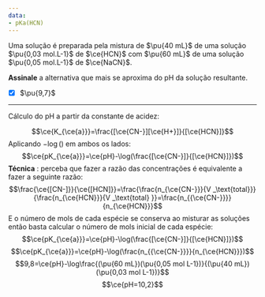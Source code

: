 ```yaml
---
data:
- pKa(HCN)
---
```


Uma solução é preparada pela mistura de $\pu{40 mL}$ de uma solução $\pu{0,03 mol.L-1}$ de $\ce{HCN}$ com $\pu{60 mL}$ de uma solução $\pu{0,05 mol.L-1}$ de $\ce{NaCN}$.

**Assinale** a alternativa que mais se aproxima do pH da solução resultante.

- [x] $\pu{9,7}$


---

Cálculo do pH a partir da constante de acidez:

$$\ce{K_{\ce{a}}}=\frac{[\ce{CN-}][\ce{H+}]}{[\ce{HCN}]}$$
Aplicando $-\log()$  em ambos os lados:
$$\ce{pK_{\ce{a}}}=\ce{pH}-\log(\frac{[\ce{CN-}]}{[\ce{HCN}]})$$
**Técnica** : perceba que fazer a razão das concentrações é equivalente a fazer a seguinte razão:
$$\frac{\ce{[CN-]}}{\ce{[HCN]}}=\frac{\frac{n_{\ce{CN-}}}{V _\text{total}}}{\frac{n_{\ce{HCN}}}{V _\text{total} }}=\frac{n_{{\ce{CN-}}}}{n_{\ce{HCN}}}$$
E o número de mols de cada espécie se conserva ao misturar as soluções então basta calcular o número de mols inicial de cada espécie:
$$\ce{pK_{\ce{a}}}=\ce{pH}-\log(\frac{[\ce{CN-}]}{[\ce{HCN}]})$$
$$\ce{pK_{\ce{a}}}=\ce{pH}-\log(\frac{n_{{\ce{CN-}}}}{n_{\ce{HCN}}})$$
$$9,8=\ce{pH}-\log\frac{(\pu{60 mL})(\pu{0,05 mol L-1})}{(\pu{40 mL})(\pu{0,03 mol L-1})}$$
$$\ce{pH=10,2}$$
